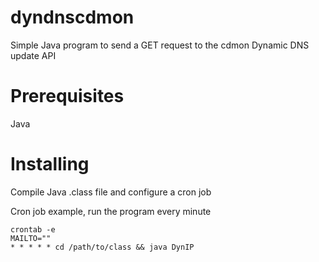 # dyndnscdmon
Simple Java program to send a GET request to the cdmon Dynamic DNS update API

# Prerequisites
Java

# Installing
Compile Java .class file and configure a cron job

Cron job example, run the program every minute
```
crontab -e 
MAILTO=""
* * * * * cd /path/to/class && java DynIP
```
